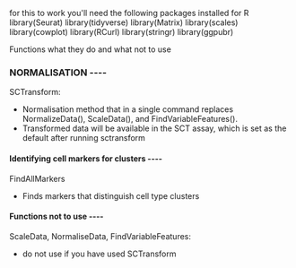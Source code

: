 for this to work you'll need the following packages installed for R
library(Seurat)
library(tidyverse)
library(Matrix)
library(scales)
library(cowplot)
library(RCurl)
library(stringr)
library(ggpubr)


Functions what they do and what not to use 

### NORMALISATION ----

SCTransform: 
- Normalisation method that in a single command replaces NormalizeData(), ScaleData(), and FindVariableFeatures().
- Transformed data will be available in the SCT assay, which is set as the default after running sctransform





#### Identifying cell markers for clusters ----
FindAllMarkers
- Finds markers that distinguish cell type clusters 




#### Functions not to use ----
ScaleData, NormaliseData, FindVariableFeatures: 
- do not use if you have used SCTransform


